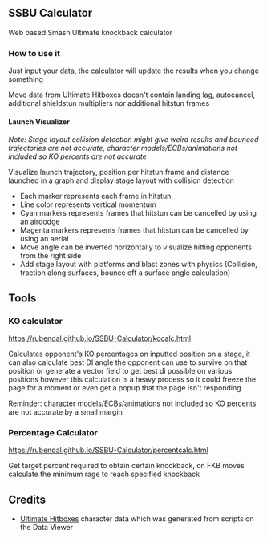 ## SSBU Calculator
Web based Smash Ultimate knockback calculator

### How to use it
Just input your data, the calculator will update the results when you change something

Move data from Ultimate Hitboxes doesn't contain landing lag, autocancel, additional shieldstun multipliers nor additional hitstun frames

#### Launch Visualizer
*Note: Stage layout collision detection might give weird results and bounced trajectories are not accurate, character models/ECBs/animations not included so KO percents are not accurate* 

Visualize launch trajectory, position per hitstun frame and distance launched in a graph and display stage layout with collision detection

* Each marker represents each frame in hitstun
* Line color represents vertical momentum
* Cyan markers represents frames that hitstun can be cancelled by using an airdodge
* Magenta markers represents frames that hitstun can be cancelled by using an aerial
* Move angle can be inverted horizontally to visualize hitting opponents from the right side
* Add stage layout with platforms and blast zones with physics (Collision, traction along surfaces, bounce off a surface angle calculation)

## Tools

### KO calculator
https://rubendal.github.io/SSBU-Calculator/kocalc.html

Calculates opponent's KO percentages on inputted position on a stage, it can also calculate best DI angle the opponent can use to survive on that position or generate a vector field to get best di possible on various positions however this calculation is a heavy process so it could freeze the page for a moment or even get a popup that the page isn't responding

Reminder: character models/ECBs/animations not included so KO percents are not accurate by a small margin

### Percentage Calculator
https://rubendal.github.io/SSBU-Calculator/percentcalc.html

Get target percent required to obtain certain knockback, on FKB moves calculate the minimum rage to reach specified knockback

## Credits
* [Ultimate Hitboxes](https://ultimate-hitboxes.com/) character data which was generated from scripts on the Data Viewer